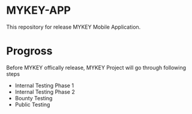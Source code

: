 # MYKEY-APP
This repository for release MYKEY Mobile Application. 

# Progross

Before MYKEY offically release, MYKEY Project will go through following steps 

- Internal Testing Phase 1
- Internal Testing Phase 2
- Bounty Testing
- Public Testing

